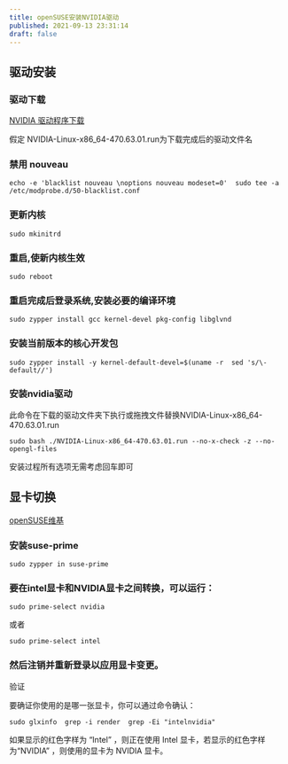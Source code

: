 ```yaml
---
title: openSUSE安装NVIDIA驱动
published: 2021-09-13 23:31:14
draft: false
---
```


## 驱动安装

### 驱动下载

[NVIDIA 驱动程序下载](https://www.nvidia.cn/Download/index.aspx?lang=cn)

假定 NVIDIA-Linux-x86\_64-470.63.01.run为下载完成后的驱动文件名

### 禁用 nouveau

```
echo -e 'blacklist nouveau \noptions nouveau modeset=0'  sudo tee -a /etc/modprobe.d/50-blacklist.conf
```

### 更新内核

```
sudo mkinitrd
```

### 重启,使新内核生效

```
sudo reboot
```

### 重启完成后登录系统,安装必要的编译环境

```
sudo zypper install gcc kernel-devel pkg-config libglvnd
```

### 安装当前版本的核心开发包

```
sudo zypper install -y kernel-default-devel=$(uname -r  sed 's/\-default//')
```

### 安装nvidia驱动

此命令在下载的驱动文件夹下执行或拖拽文件替换NVIDIA-Linux-x86\_64-470.63.01.run

```
sudo bash ./NVIDIA-Linux-x86_64-470.63.01.run --no-x-check -z --no-opengl-files
```

安装过程所有选项无需考虑回车即可

## 显卡切换

[openSUSE维基](https://zh.opensuse.org/SDB:NVIDIA_SUSE_Prime)

### 安装suse-prime

```
sudo zypper in suse-prime
```

### 要在intel显卡和NVIDIA显卡之间转换，可以运行：

```
sudo prime-select nvidia
```

或者

```
sudo prime-select intel
```

### 然后注销并重新登录以应用显卡变更。

验证

要确证你使用的是哪一张显卡，你可以通过命令确认：

```
sudo glxinfo  grep -i render  grep -Ei "intelnvidia"
```

如果显示的红色字样为 “Intel” ，则正在使用 Intel 显卡，若显示的红色字样为“NVIDIA” ，则使用的显卡为 NVIDIA 显卡。